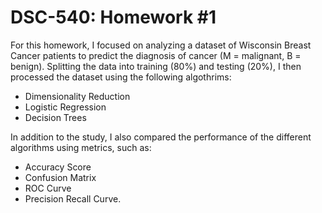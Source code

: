 # DSC-540: Homework #1
For this homework, I focused on analyzing a dataset of Wisconsin Breast Cancer patients to predict the diagnosis of cancer (M = malignant, B = benign). Splitting the data into training (80%) and testing (20%), I then processed the dataset using the following algothrims: 

* Dimensionality Reduction
* Logistic Regression
* Decision Trees

In addition to the study, I also compared the performance of the different algorithms using metrics, such as:

* Accuracy Score
* Confusion Matrix
* ROC Curve
* Precision Recall Curve.
